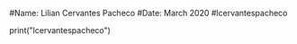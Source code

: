 
#Name:  Lilian Cervantes Pacheco
#Date:  March 2020
#lcervantespacheco

print("lcervantespacheco")
